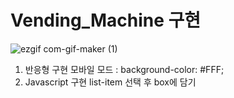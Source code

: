 # Vending_Machine 구현

![ezgif com-gif-maker (1)](https://user-images.githubusercontent.com/73926393/165361608-fdb87515-0bb8-4f4d-8e99-0a9d0e7dfcb4.gif)

1. 반응형 구현
   모바일 모드 : background-color: #FFF;
2. Javascript 구현
   list-item 선택 후 box에 담기
